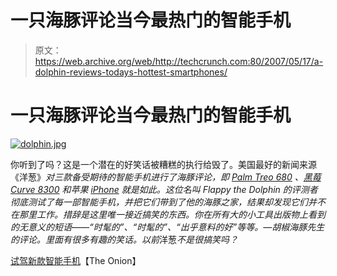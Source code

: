 # 一只海豚评论当今最热门的智能手机

> 原文：<https://web.archive.org/web/http://techcrunch.com:80/2007/05/17/a-dolphin-reviews-todays-hottest-smartphones/>

# 一只海豚评论当今最热门的智能手机

[![dolphin.jpg](img/e851569a2a999c65aa1de85c02495e99.png)](https://web.archive.org/web/20210302030947/https://beta.techcrunch.com/wp-content/uploads/2007/05/dolphin.jpg "dolphin.jpg")

你听到了吗？这是一个潜在的好笑话被糟糕的执行给毁了。美国最好的新闻来源《洋葱》*对三款备受期待的智能手机进行了海豚评论，即 [Palm Treo 680](https://web.archive.org/web/20210302030947/http://crunchgear.com/2007/03/06/treo-680-now-featuring-more-boring/) 、[黑莓 Curve 8300](https://web.archive.org/web/20210302030947/http://crunchgear.com/2007/05/03/blackberry-curve-official-website-up/) 和苹果 [iPhone](https://web.archive.org/web/20210302030947/http://crunchgear.com/2007/05/14/no-pre-sales-for-iphone/) 就是如此。这位名叫 Flappy the Dolphin 的评测者彻底测试了每一部智能手机，并把它们带到了他的海豚之家，结果却发现它们并不在那里工作。措辞是这里唯一接近搞笑的东西。你在所有大的小工具出版物上看到的无意义的短语——“时髦的”、“时髦的”、“出乎意料的好”等等。—胡椒海豚先生的评论。里面有很多有趣的笑话。以前*洋葱*不是很搞笑吗？*

[试驾新款智能手机](https://web.archive.org/web/20210302030947/http://www.theonion.com/content/opinion/test_driving_the_new)【The Onion】